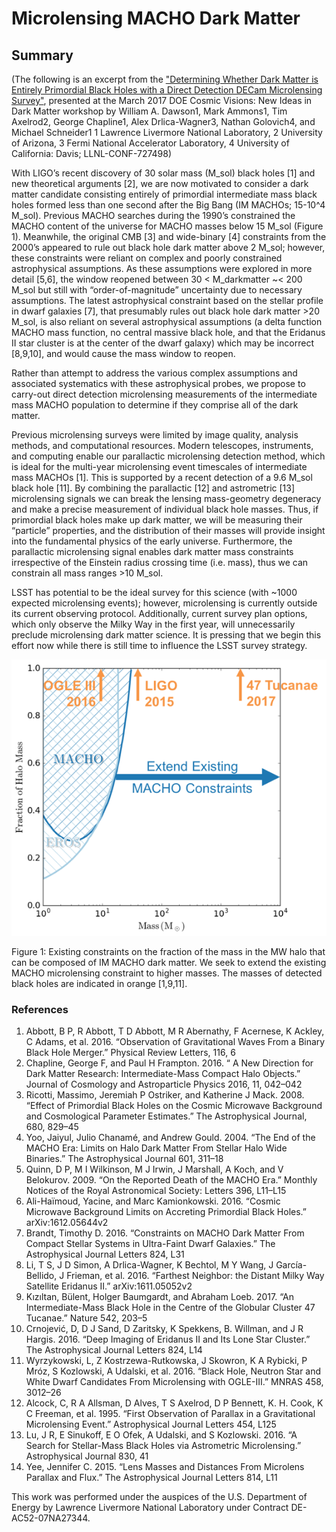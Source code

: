 # Microlensing MACHO Dark Matter

## Summary

(The following is an excerpt from the ["Determining Whether Dark Matter is Entirely Primordial Black Holes with a Direct Detection DECam Microlensing Survey"](https://indico.fnal.gov/getFile.py/access?contribId=106&sessionId=5&resId=0&materialId=paper&confId=13702),
presented at the March 2017 DOE Cosmic Visions: New Ideas in Dark Matter workshop
by 
William A. Dawson1, Mark Ammons1, Tim Axelrod2, George Chapline1, 
Alex Drlica-Wagner3, Nathan Golovich4, and Michael Schneider1 
1 Lawrence Livermore National Laboratory, 2 University of Arizona, 
3 Fermi National Accelerator Laboratory, 4 University of California: Davis;
LLNL-CONF-727498)

With LIGO’s recent discovery of 30 solar mass (M_sol) black holes [1] and new
theoretical arguments [2], we are now motivated to consider a dark matter
candidate consisting entirely of primordial intermediate mass black holes formed
less than one second after the Big Bang (IM MACHOs; 15-10^4 M_sol). Previous
MACHO searches during the 1990’s constrained the MACHO content of the universe
for MACHO masses below 15 M_sol (Figure 1). Meanwhile, the original CMB [3] and
wide-binary [4] constraints from the 2000’s appeared to rule out black hole dark
matter above 2 M_sol; however, these constraints were reliant on complex and
poorly constrained astrophysical assumptions. As these assumptions were explored
in more detail [5,6], the window reopened between 30 < M_darkmatter ~< 200 M_sol
but still with “order-of-magnitude” uncertainty due to necessary assumptions.
The latest astrophysical constraint based on the stellar profile in dwarf
galaxies [7], that presumably rules out black hole dark matter >20 M_sol, is
also reliant on several astrophysical assumptions (a delta function MACHO mass
function, no central massive black hole, and that the Eridanus II star cluster
is at the center of the dwarf galaxy) which may be incorrect [8,9,10], and would
cause the mass window to reopen.

Rather than attempt to address the various complex assumptions and associated
systematics with these astrophysical probes, we propose to carry-out direct
detection microlensing measurements of the intermediate mass MACHO population to
determine if they comprise all of the dark matter.

Previous microlensing surveys were limited by image quality, analysis methods,
and computational resources. Modern telescopes, instruments, and computing
enable our parallactic microlensing detection method, which is ideal for the
multi-year microlensing event timescales of intermediate mass MACHOs [1]. This
is supported by a recent detection of a 9.6 M_sol black hole [11]. By combining
the parallactic [12] and astrometric [13] microlensing signals we can break the
lensing mass-geometry degeneracy and make a precise measurement of individual
black hole masses. Thus, if primordial black holes make up dark matter, we will
be measuring their “particle” properties, and the distribution of their masses
will provide insight into the fundamental physics of the early universe.
Furthermore, the parallactic microlensing signal enables dark matter mass
constraints irrespective of the Einstein radius crossing time (i.e. mass), thus
we can constrain all mass ranges >10 M_sol.

LSST has potential to be the ideal survey for this science (with ~1000 expected
microlensing events); however, microlensing is currently outside its current
observing protocol. Additionally, current survey plan options, which only
observe the Milky Way in the first year, will unnecessarily preclude
microlensing dark matter science. It is pressing that we begin this effort now
while there is still time to influence the LSST survey strategy.

![alt text](MACHOConstraints.png "Figure 1")

Figure 1: Existing constraints on the fraction of the mass in the MW halo that
can be composed of IM MACHO dark matter. We seek to extend the existing MACHO
microlensing constraint to higher masses. The masses of detected black holes are
indicated in orange [1,9,11].

### References
1. Abbott, B P, R Abbott, T D Abbott, M R Abernathy, F Acernese, K Ackley, C Adams, et al. 2016. “Observation of Gravitational Waves From a Binary Black Hole Merger.” Physical Review Letters, 116, 6
2. Chapline, George F, and Paul H Frampton. 2016. “ A New Direction for Dark Matter Research: Intermediate-Mass Compact Halo Objects.” Journal of Cosmology and Astroparticle Physics 2016, 11, 042–042
3. Ricotti, Massimo, Jeremiah P Ostriker, and Katherine J Mack. 2008. “Effect of Primordial Black Holes on the Cosmic Microwave Background and Cosmological Parameter Estimates.” The Astrophysical Journal, 680, 829–45
4. Yoo, Jaiyul, Julio Chanamé, and Andrew Gould. 2004. “The End of the MACHO Era: Limits on Halo Dark Matter From Stellar Halo Wide Binaries.” The Astrophysical Journal 601, 311–18
5. Quinn, D P, M I Wilkinson, M J Irwin, J Marshall, A Koch, and V Belokurov. 2009. “On the Reported Death of the MACHO Era.” Monthly Notices of the Royal Astronomical Society: Letters 396, L11–L15
6. Ali-Haïmoud, Yacine, and Marc Kamionkowski. 2016. “Cosmic Microwave Background Limits on Accreting Primordial Black Holes.” arXiv:1612.05644v2
7. Brandt, Timothy D. 2016. “Constraints on MACHO Dark Matter From Compact Stellar Systems in Ultra-Faint Dwarf Galaxies.” The Astrophysical Journal Letters 824, L31
8. Li, T S, J D Simon, A Drlica-Wagner, K Bechtol, M Y Wang, J García-Bellido, J Frieman, et al. 2016. “Farthest Neighbor: the Distant Milky Way Satellite Eridanus II.” arXiv:1611.05052v2
9. Kızıltan, Bülent, Holger Baumgardt, and Abraham Loeb. 2017. “An Intermediate-Mass Black Hole in the Centre of the Globular Cluster 47 Tucanae.” Nature 542, 203–5
10. Crnojević, D, D J Sand, D Zaritsky, K Spekkens, B. Willman, and J R Hargis. 2016. “Deep Imaging of Eridanus II and Its Lone Star Cluster.” The Astrophysical Journal Letters 824, L14
11. Wyrzykowski, L, Z Kostrzewa-Rutkowska, J Skowron, K A Rybicki, P Mróz, S Kozlowski, A Udalski, et al. 2016. “Black Hole, Neutron Star and White Dwarf Candidates From Microlensing with OGLE-III.” MNRAS 458, 3012–26
12. Alcock, C, R A Allsman, D Alves, T S Axelrod, D P Bennett, K. H. Cook, K C Freeman, et al. 1995. “First Observation of Parallax in a Gravitational Microlensing Event.” Astrophysical Journal Letters 454, L125
13. Lu, J R, E Sinukoff, E O Ofek, A Udalski, and S Kozlowski. 2016. “A Search for Stellar-Mass Black Holes via Astrometric Microlensing.” Astrophysical Journal 830, 41
14. Yee, Jennifer C. 2015. “Lens Masses and Distances From Microlens Parallax and Flux.” The Astrophysical Journal Letters 814, L11

This work was performed under the auspices of the U.S. Department of Energy by Lawrence Livermore National Laboratory under Contract DE-AC52-07NA27344.

